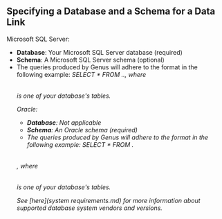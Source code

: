 ## Specifying a Database and a Schema for a Data Link

Microsoft SQL Server:

*   **Database**: Your Microsoft SQL Server database (required)
*   **Schema**: A Microsoft SQL Server schema (optional)
*   The queries produced by Genus will adhere to the format in the following example: _SELECT * FROM <database>.<schema>.<table name>_, where _<table name>_ is one of your database's tables.

Oracle:

*   **Database**: Not applicable
*   **Schema**: An Oracle schema (required)
*   The queries produced by Genus will adhere to the format in the following example: _SELECT * FROM <schema>.<table name>_, where _<table name>_ is one of your database's tables.

See [here](system requirements.md) for more information about supported database system vendors and versions.